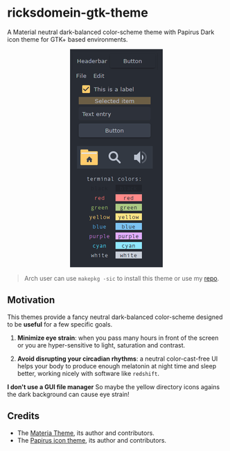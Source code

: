 # ricksdomein-gtk-theme

A Material neutral dark-balanced color-scheme theme with Papirus Dark icon theme for GTK+ based environments.
<p align="center">
  <img src="./preview.png">
</p>


> Arch user can use `makepkg -sic` to install this theme or use my [repo](https://github.com/ricksdomein/ricksdomein-arch-repo).


## Motivation

This themes provide a fancy neutral dark-balanced color-scheme designed to be __useful__ for a few specific goals.

1. __Minimize eye strain__: when you pass many hours in front of the screen or you are hyper-sensitive to light, saturation and contrast.

2. __Avoid disrupting your circadian rhythms__: a neutral color-cast-free UI helps your body to produce enough melatonin at night time and sleep better, working nicely with software like `redshift`.

<span style=“color:green;”><b>I don't use a GUI file manager</b> So maybe the yellow directory icons agains the dark background can cause eye strain!</span>


## Credits

- The [Materia Theme](https://github.com/nana-4/materia-theme), its author and contributors.
- The [Papirus icon theme](https://github.com/PapirusDevelopmentTeam/papirus-icon-theme), its author and contributors.
